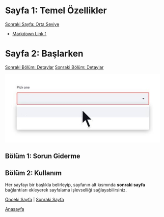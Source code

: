 # Sayfa 1: Temel Özellikler
[Sonraki Sayfa: Orta Seviye](#sayfa-2-orta-seviye)
<nav><ul><li><a href="#">Markdown Link 1</a></li></ul></nav>


# Sayfa 2: Başlarken
[Sonraki Bölüm: Detaylar](#bölüm-1-giriş)
[Sonraki Bölüm: Detaylar](#bölüm-2-detaylar)





![Screenshot 1](static/selectbox.jpg)




## Bölüm 1: Sorun Giderme



## Bölüm 2: Kullanım


Her sayfayı bir başlıkla belirleyip, sayfanın alt kısmında **sonraki sayfa** bağlantıları ekleyerek sayfalama işlevselliği sağlayabilirsiniz.

[Önceki Sayfa](sayfa1.md) | [Sonraki Sayfa](sayfa3.md)

[Anasayfa](https://github.com/megaconet/Gitbook-README-Book/)
